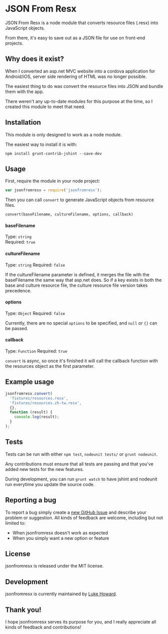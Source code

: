 # JSON From Resx

JSON From Resx is a node module that converts resource files (.resx) into JavaScript objects.

From there, it's easy to save out as a JSON file for use on front-end projects.

## Why does it exist?

When I converted an asp.net MVC website into a cordova application for Android/iOS, server side rendering of HTML was no longer possible.

The easiest thing to do was convert the resource files into JSON and bundle them with the app.

There weren't any up-to-date modules for this purpose at the time, so I created this module to meet that need.

## Installation

This module is only designed to work as a node module.

The easiest way to install it is with:

```shell
npm install grunt-contrib-jshint --save-dev
```

## Usage

First, require the module in your node project:

```js
var jsonfromresx = require('jsonfromresx');
```

Then you can call `convert` to generate JavaScript objects from resource files.

```
convert(baseFilename, cultureFilename, options, callback)
```

#### baseFilename
Type: `string`  
Required: `true`

#### cultureFilename
Type: `string`
Required: `false`

If the cultureFilename parameter is defined, it merges the file with the baseFilename the same way that asp.net does. So if a key exists in both the base and culture resource file, the culture resource file version takes precedence.

#### options
Type: `Object`
Required: `false`

Currently, there are no special `options` to be specified, and `null` or `{}` can be passed.

#### callback
Type: `Function`
Required: `true`

`convert` is async, so once it's finished it will call the callback function with the resources object as the first parameter.

## Example usage

```js
jsonfromresx.convert(
  'fixtures/resources.resx',
  'fixtures/resources.zh-tw.resx',
  {},
  function (result) {
    console.log(result);
  }
);
```

## Tests

Tests can be run with either `npm test`, `nodeunit tests/` or `grunt nodeunit`.

Any contributions must ensure that all tests are passing and that you've added new tests for the new features.

During development, you can run `grunt watch` to have jshint and nodeunit run everytime you update the source code.

## Reporting a bug

To report a bug simply create a
[new GitHub Issue](https://github.com/binaryluke/jsonfromresx/issues/new) and describe your problem or suggestion. All kinds of feedback are welcome, including but not limited to:

 * When jsonfromresx doesn't work as expected
 * When you simply want a new option or feature

## License

jsonfromresx is released under the MIT license.

## Development

jsonfromresx is currently maintained by [Luke Howard](https://github.com/binaryluke/).

## Thank you!

I hope jsonfromresx serves its purpose for you, and I really appreciate all kinds of feedback and contributions!